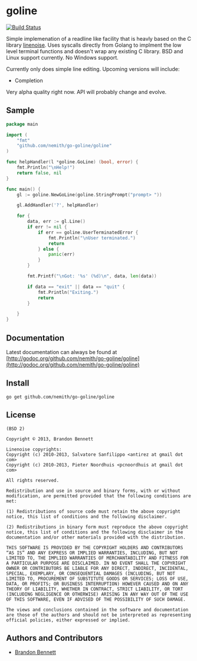 goline
=======

[![Build Status](https://travis-ci.org/nemith/go-goline.png)](https://travis-ci.org/nemith/go-goline)

Simple implemenation of a readline like facility that is heavly based on the C library [linenoise](https://github.com/antirez/linenoise).  Uses syscalls directly from Golang to implment the low level terminal functions and doesn't wrap any existing C library.  BSD and Linux support currently.  No Windows support.

Currently only does simple line editing.  Upcoming versions will include:
 * Completion

Very alpha quality right now.  API will probably change and evolve.

Sample
------
```go
package main

import (
	"fmt"
	"github.com/nemith/go-goline/goline"
)

func helpHandler(l *goline.GoLine) (bool, error) {
	fmt.Println("\nHelp!")
	return false, nil
}

func main() {
	gl := goline.NewGoLine(goline.StringPrompt("prompt> "))

	gl.AddHandler('?', helpHandler)

	for {
		data, err := gl.Line()
		if err != nil {
			if err == goline.UserTerminatedError {
				fmt.Println("\nUser terminated.")
				return
			} else {
				panic(err)
			}
		}

		fmt.Printf("\nGot: '%s' (%d)\n", data, len(data))

		if data == "exit" || data == "quit" {
			fmt.Println("Exiting.")
			return
		}

	}
}
```

Documentation
-------------
Latest documentation can always be found at [http://godoc.org/github.com/nemith/go-goline/goline](http://godoc.org/github.com/nemith/go-goline/goline)

Install
-------

    go get github.com/nemith/go-goline/goline
    
License
-------
```
(BSD 2)

Copyright © 2013, Brandon Bennett

Linenoise copyrights:
Copyright (c) 2010-2013, Salvatore Sanfilippo <antirez at gmail dot com>
Copyright (c) 2010-2013, Pieter Noordhuis <pcnoordhuis at gmail dot com>

All rights reserved.

Redistribution and use in source and binary forms, with or without modification, are permitted provided that the following conditions are met:

(1) Redistributions of source code must retain the above copyright notice, this list of conditions and the following disclaimer.

(2) Redistributions in binary form must reproduce the above copyright notice, this list of conditions and the following disclaimer in the documentation and/or other materials provided with the distribution.

THIS SOFTWARE IS PROVIDED BY THE COPYRIGHT HOLDERS AND CONTRIBUTORS “AS IS” AND ANY EXPRESS OR IMPLIED WARRANTIES, INCLUDING, BUT NOT LIMITED TO, THE IMPLIED WARRANTIES OF MERCHANTABILITY AND FITNESS FOR A PARTICULAR PURPOSE ARE DISCLAIMED. IN NO EVENT SHALL THE COPYRIGHT OWNER OR CONTRIBUTORS BE LIABLE FOR ANY DIRECT, INDIRECT, INCIDENTAL, SPECIAL, EXEMPLARY, OR CONSEQUENTIAL DAMAGES (INCLUDING, BUT NOT LIMITED TO, PROCUREMENT OF SUBSTITUTE GOODS OR SERVICES; LOSS OF USE, DATA, OR PROFITS; OR BUSINESS INTERRUPTION) HOWEVER CAUSED AND ON ANY THEORY OF LIABILITY, WHETHER IN CONTRACT, STRICT LIABILITY, OR TORT (INCLUDING NEGLIGENCE OR OTHERWISE) ARISING IN ANY WAY OUT OF THE USE OF THIS SOFTWARE, EVEN IF ADVISED OF THE POSSIBILITY OF SUCH DAMAGE.

The views and conclusions contained in the software and documentation are those of the authors and should not be interpreted as representing official policies, either expressed or implied.
```

Authors and Contributors
------------------------
* [Brandon Bennett](http://www.linkedin.com/in/brandonrbennett)